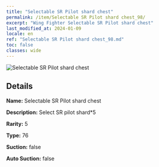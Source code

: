 ```yaml
---
title: "Selectable SR Pilot shard chest"
permalink: /item/Selectable SR Pilot shard chest_98/
excerpt: "Wing Fighter Selectable SR Pilot shard chest"
last_modified_at: 2024-01-09
locale: en
ref: "Selectable SR Pilot shard chest_98.md"
toc: false
classes: wide
---
```



 ![Selectable SR Pilot shard chest](/images/item/Selectable_SR_Pilot_shard_chest_p.png)



## Details

 **Name:** Selectable SR Pilot shard chest 

 **Description:** Select SR pilot shard*5

 **Rarity:** 5 

 **Type:** 76 

 **Suction:** false 

 **Auto Suction:** false 


